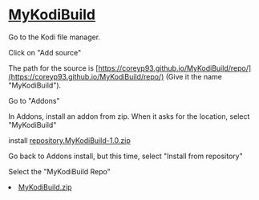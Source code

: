 # [<B>MyKodiBuild</B>](https://coreyp93.github.io/MyKodiBuild/)

Go to the Kodi file manager.

Click on "Add source"

The path for the source is [https://coreyp93.github.io/MyKodiBuild/repo/](https://coreyp93.github.io/MyKodiBuild/repo/) (Give it the name "MyKodiBuild").

Go to "Addons"

In Addons, install an addon from zip. When it asks for the location, select "MyKodiBuild"

install [repository.MyKodiBuild-1.0.zip](https://coreyp93.github.io/MyKodiBuild/repo/repository.MyKodiBuild-1.0.zip)

Go back to Addons install, but this time, select "Install from repository"

Select the "MyKodiBuild Repo"

<li> <a href="https://onedrive.live.com/embed?cid=9012DDEA11BF97A0&resid=9012DDEA11BF97A0%21295109&authkey=AKjojNlLmsXAaTE">MyKodiBuild.zip</a>

